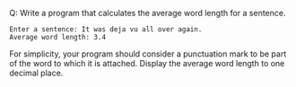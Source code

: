 Q: Write a program that calculates the average word length for a sentence.

```
Enter a sentence: It was deja vu all over again.
Average word length: 3.4
```

For simplicity, your program should consider a punctuation mark to be part of
the word to which it is attached. Display the average word length to one decimal
place.
